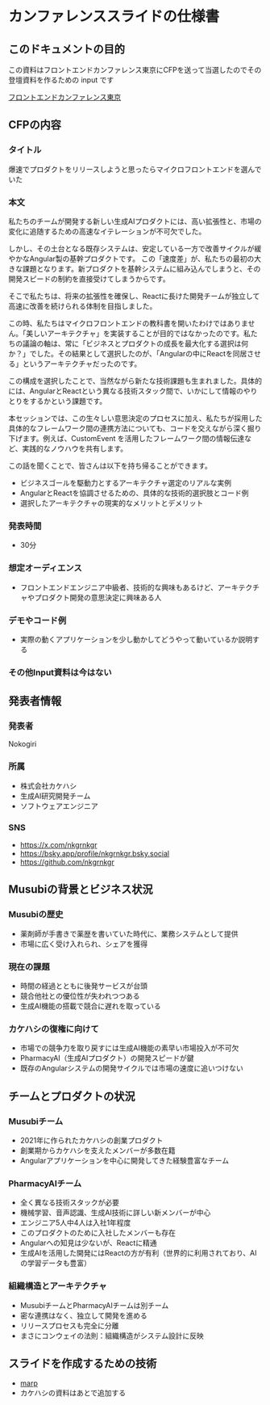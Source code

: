 # カンファレンススライドの仕様書

## このドキュメントの目的

この資料はフロントエンドカンファレンス東京にCFPを送って当選したのでその登壇資料を作るための input です

[フロントエンドカンファレンス東京](https://note.com/fec_tokyo/n/nc27e172e7867)

## CFPの内容

### タイトル

爆速でプロダクトをリリースしようと思ったらマイクロフロントエンドを選んでいた

### 本文

私たちのチームが開発する新しい生成AIプロダクトには、高い拡張性と、市場の変化に追随するための高速なイテレーションが不可欠でした。

しかし、その土台となる既存システムは、安定している一方で改善サイクルが緩やかなAngular製の基幹プロダクトです。
この「速度差」が、私たちの最初の大きな課題となります。新プロダクトを基幹システムに組み込んでしまうと、その開発スピードの制約を直接受けてしまうからです。

そこで私たちは、将来の拡張性を確保し、Reactに長けた開発チームが独立して高速に改善を続けられる体制を目指しました。

この時、私たちはマイクロフロントエンドの教科書を開いたわけではありません。「美しいアーキテクチャ」を実装することが目的ではなかったのです。私たちの議論の軸は、常に「ビジネスとプロダクトの成長を最大化する選択は何か？」でした。その結果として選択したのが、「Angularの中にReactを同居させる」というアーキテクチャだったのです。

この構成を選択したことで、当然ながら新たな技術課題も生まれました。具体的には、AngularとReactという異なる技術スタック間で、いかにして情報のやりとりをするかという課題です。

本セッションでは、この生々しい意思決定のプロセスに加え、私たちが採用した具体的なフレームワーク間の連携方法についても、コードを交えながら深く掘り下げます。例えば、CustomEvent を活用したフレームワーク間の情報伝達など、実践的なノウハウを共有します。

この話を聞くことで、皆さんは以下を持ち帰ることができます。

- ビジネスゴールを駆動⼒とするアーキテクチャ選定のリアルな実例
- AngularとReactを協調させるための、具体的な技術的選択肢とコード例
- 選択したアーキテクチャの現実的なメリットとデメリット

### 発表時間

- 30分

### 想定オーディエンス

- フロントエンドエンジニア中級者、技術的な興味もあるけど、アーキテクチャやプロダクト開発の意思決定に興味ある人

### デモやコード例

- 実際の動くアプリケーションを少し動かしてどうやって動いているか説明する

### その他Input資料は今はない


## 発表者情報

### 発表者

Nokogiri

### 所属
- 株式会社カケハシ
- 生成AI研究開発チーム
- ソフトウェアエンジニア

### SNS

- https://x.com/nkgrnkgr
- https://bsky.app/profile/nkgrnkgr.bsky.social
- https://github.com/nkgrnkgr


## Musubiの背景とビジネス状況

### Musubiの歴史
- 薬剤師が手書きで薬歴を書いていた時代に、業務システムとして提供
- 市場に広く受け入れられ、シェアを獲得

### 現在の課題
- 時間の経過とともに後発サービスが台頭
- 競合他社との優位性が失われつつある
- 生成AI機能の搭載で競合に遅れを取っている

### カケハシの復権に向けて
- 市場での競争力を取り戻すには生成AI機能の素早い市場投入が不可欠
- PharmacyAI（生成AIプロダクト）の開発スピードが鍵
- 既存のAngularシステムの開発サイクルでは市場の速度に追いつけない

## チームとプロダクトの状況

### Musubiチーム
- 2021年に作られたカケハシの創業プロダクト
- 創業期からカケハシを支えたメンバーが多数在籍
- Angularアプリケーションを中心に開発してきた経験豊富なチーム

### PharmacyAIチーム
- 全く異なる技術スタックが必要
- 機械学習、音声認識、生成AI技術に詳しい新メンバーが中心
- エンジニア5人中4人は入社1年程度
- このプロダクトのために入社したメンバーも存在
- Angularへの知見は少ないが、Reactに精通
- 生成AIを活用した開発にはReactの方が有利（世界的に利用されており、AIの学習データも豊富）

### 組織構造とアーキテクチャ
- MusubiチームとPharmacyAIチームは別チーム
- 密な連携はなく、独立して開発を進める
- リリースプロセスも完全に分離
- まさにコンウェイの法則：組織構造がシステム設計に反映

## スライドを作成するための技術

- [marp](https://marp.app/)
- カケハシの資料はあとで追加する


